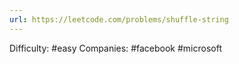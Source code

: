 ```yaml
---
url: https://leetcode.com/problems/shuffle-string
---
```


Difficulty: #easy
Companies: #facebook #microsoft